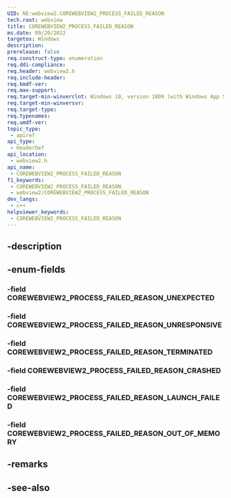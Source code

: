 ```yaml
---
UID: NE:webview2.COREWEBVIEW2_PROCESS_FAILED_REASON
tech.root: webview
title: COREWEBVIEW2_PROCESS_FAILED_REASON
ms.date: 09/20/2022
targetos: Windows
description: 
prerelease: false
req.construct-type: enumeration
req.ddi-compliance: 
req.header: webview2.h
req.include-header: 
req.kmdf-ver: 
req.max-support: 
req.target-min-winverclnt: Windows 10, version 1809 (with Windows App SDK 1.1 or later)
req.target-min-winversvr: 
req.target-type: 
req.typenames: 
req.umdf-ver: 
topic_type:
 - apiref
api_type:
 - HeaderDef
api_location:
 - webview2.h
api_name:
 - COREWEBVIEW2_PROCESS_FAILED_REASON
f1_keywords:
 - COREWEBVIEW2_PROCESS_FAILED_REASON
 - webview2/COREWEBVIEW2_PROCESS_FAILED_REASON
dev_langs:
 - c++
helpviewer_keywords:
 - COREWEBVIEW2_PROCESS_FAILED_REASON
---
```


## -description

## -enum-fields

### -field COREWEBVIEW2_PROCESS_FAILED_REASON_UNEXPECTED

### -field COREWEBVIEW2_PROCESS_FAILED_REASON_UNRESPONSIVE

### -field COREWEBVIEW2_PROCESS_FAILED_REASON_TERMINATED

### -field COREWEBVIEW2_PROCESS_FAILED_REASON_CRASHED

### -field COREWEBVIEW2_PROCESS_FAILED_REASON_LAUNCH_FAILED

### -field COREWEBVIEW2_PROCESS_FAILED_REASON_OUT_OF_MEMORY

## -remarks

## -see-also

